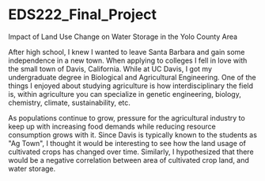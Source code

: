 # EDS222_Final_Project
Impact of Land Use Change on Water Storage in the Yolo County Area

After high school, I knew I wanted to leave Santa Barbara and gain some independence in a new town. When applying to colleges I fell in love with the small town of Davis, California. While at UC Davis, I got my undergraduate degree in Biological and Agricultural Engineering. One of the things I enjoyed about studying agriculture is how interdisciplinary the field is, within agriculture you can specialize in genetic engineering, biology, chemistry, climate, sustainability, etc.

As populations continue to grow, pressure for the agricultural industry to keep up with increasing food demands while reducing resource consumption grows with it. Since Davis is typically known to the students as "Ag Town", I thought it would be interesting to see how the land usage of cultivated crops has changed over time. Similarly, I hypothesized that there would be a negative correlation between area of cultivated crop land, and water storage.
